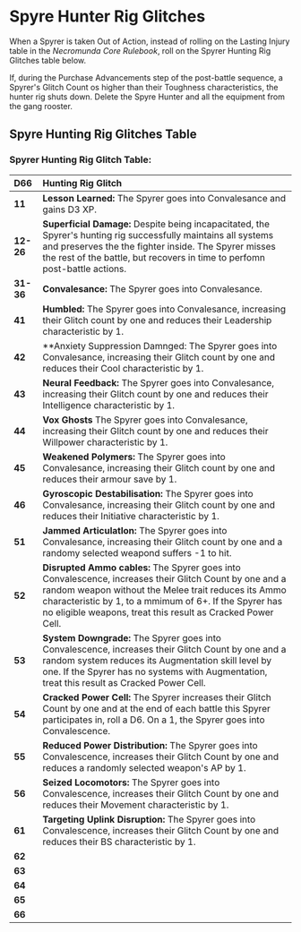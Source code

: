 # Spyre Hunter Rig Glitches

When a Spyrer is taken Out of Action, instead of rolling on the Lasting Injury table in the _Necromunda Core Rulebook_, roll on the Spyrer Hunting Rig Glitches table below.

If, during the Purchase Advancements step of the post-battle sequence, a Spyrer's Glitch Count os higher than their Toughness characteristics, the hunter rig shuts down. Delete the Spyre Hunter and all the equipment from the gang rooster.

Spyre Hunting Rig Glitches Table[​](#spyre-hunting-rig-glitches-table "Direct link to Increasing Spyre Hunting Rig Glitches Table")
------------------------------------------------------------------------

### Spyrer Hunting Rig Glitch Table:
|D66      |Hunting Rig Glitch                                                                                                                                                                                                                                                                     |
|:--------|:--------------------------------------------------------------------------------------------------------------------------------------------------------------------------------------------------------------------------------------------------------------------------------------|
|**11**   |**Lesson Learned:** The Spyrer goes into Convalesance and gains D3 XP.                                                                                                                                                                                                                 |
|**12-26**|**Superficial Damage:** Despite being incapacitated, the Spyrer's hunting rig successfully maintains all systems and preserves the the fighter inside. The Spyrer misses the rest of the battle, but recovers in time to perfomn post-battle actions.                                  |
|**31-36**|**Convalesance:** The Spyrer goes into Convalesance.                                                                                                                                                                                                                                   |
|**41**   |**Humbled:** The Spyrer goes into Convalesance, increasing their Glitch count by one and reduces their Leadership characteristic by 1.                                                                                                                                                 |
|**42**   |**Anxiety Suppression Damnged: The Spyrer goes into Convalesance, increasing their Glitch count by one and reduces their Cool characteristic by 1.                                                                                                                                     |
|**43**   |**Neural Feedback:** The Spyrer goes into Convalesance, increasing their Glitch count by one and reduces their Intelligence characteristic by 1.                                                                                                                                       |
|**44**   |**Vox Ghosts** The Spyrer goes into Convalesance, increasing their Glitch count by one and reduces their Willpower characteristic by 1.                                                                                                                                                |
|**45**   |**Weakened Polymers:** The Spyrer goes into Convalesance, increasing their Glitch count by one and reduces their armour save by 1.                                                                                                                                                     |
|**46**   |**Gyroscopic Destabilisation:** The Spyrer goes into Convalesance, increasing their Glitch count by one and reduces their Initiative characteristic by 1.                                                                                                                              |
|**51**   |**Jammed Articulatlon:** The Spyrer goes into Convalesance, increasing their Glitch count by one and a randomy selected weapond suffers -1 to hit.                                                                                                                                     |
|**52**   |**Disrupted Ammo cables:** The Spyrer goes into Convalescence, increases their Glitch Count by one and a random weapon without the Melee trait reduces its Ammo characteristic by 1, to a mmimum of 6+. If the Spyrer has no eligible weapons, treat this result as Cracked Power Cell.|
|**53**   |**System Downgrade:** The Spyrer goes into Convalescence, increases their Glitch Count by one and a random system reduces its Augmentation skill level by one. If the Spyrer has no systems with Augmentation, treat this result as Cracked Power Cell.                                |
|**54**   |**Cracked Power Cell:** The Spyrer increases their Glitch Count by one and at the end of each battle this Spyrer participates in, roll a D6. On a 1, the Spyrer goes into Convalescence.                                                                                               |
|**55**   |**Reduced Power Distribution:** The Spyrer goes into Convalescence, increases their Glitch Count by one and reduces a randomly selected weapon's AP by 1.                                                                                                                              |
|**56**   |**Seized Locomotors:** The Spyrer goes into Convalescence, increases their Glitch Count by one and reduces their Movement characteristic by 1.                                                                                                                                         |
|**61**   |**Targeting Uplink Disruption:** The Spyrer goes into Convalescence, increases their Glitch Count by one and reduces their BS characteristic by 1.                                                                                                                                     |
|**62**   |                                                                      |
|**63**   |                                                                      |
|**64**   |                                                                      |
|**65**   |                                                                      |
|**66**   |                                                                      |
